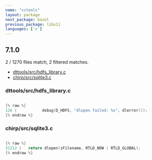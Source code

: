 ```yaml
---
name: "cctools"
layout: package
next_package: bazel
previous_package: libx11
languages: ['c']
---
```

## 7.1.0
2 / 1270 files match, 2 filtered matches.

 - [dttools/src/hdfs_library.c](#dttoolssrchdfs_libraryc)
 - [chirp/src/sqlite3.c](#chirpsrcsqlite3c)

### dttools/src/hdfs_library.c

```c

{% raw %}
126 | 			debug(D_HDFS, "dlopen failed: %s", dlerror());
{% endraw %}

```
### chirp/src/sqlite3.c

```c

{% raw %}
31212 |   return dlopen(zFilename, RTLD_NOW | RTLD_GLOBAL);
{% endraw %}

```